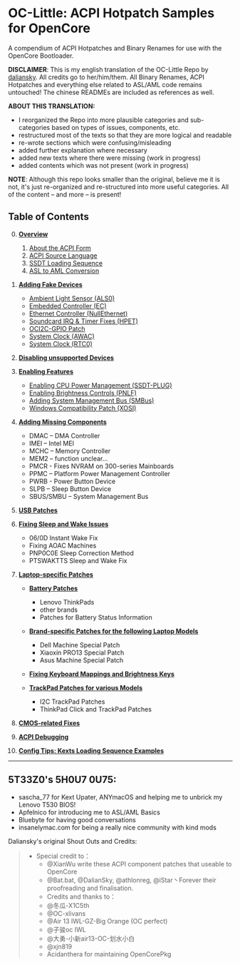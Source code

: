 # OC-Little: ACPI Hotpatch Samples for OpenCore

A compendium of ACPI Hotpatches and Binary Renames for use with the OpenCore Bootloader.

**DISCLAIMER**: This is my english translation of the OC-Little Repo by [daliansky](https://github.com/daliansky/OC-little). All credits go to her/him/them. All Binary Renames, ACPI Hotpatches and everything else related to ASL/AML code remains untouched! The chinese READMEs are included as references as well.

**ABOUT THIS TRANSLATION:**

- I reorganized the Repo into more plausible categories and sub-categories based on types of issues, components, etc.
- restructured most of the texts so that they are more logical and readable
- re-wrote sections which were confusing/misleading
- added further explanation where necessary
- added new texts where there were missing (work in progress)
- added contents which was not present (work in progress)

**NOTE**: Although this repo looks smaller than the original, believe me it is not, it's just re-organized and re-structured into more useful categories. All of the content – and more – is present!

## Table of Contents

0. [**Overview**](https://github.com/5T33Z0/OC-Little-Translated/tree/main/00.%20Overview)
   1. [About the ACPI Form](https://github.com/5T33Z0/OC-Little-Translated/tree/main/00.%20Overview/i%20About%20the%20ACPI%20Form)
   2. [ACPI Source Language](https://github.com/5T33Z0/OC-Little-Translated/tree/main/00.%20Overview/ii%20ASL%20Syntax%20Basics)
   3. [SSDT Loading Sequence](https://github.com/5T33Z0/OC-Little-Translated/tree/main/00.%20Overview/iii%20SSDT%20Loading%20Sequence)
   4. [ASL to AML Conversion](https://github.com/5T33Z0/OC-Little-Translated/tree/main/00.%20Overview/iv%20ASL%20to%20AML%20Conversion)

1. [**Adding Fake Devices**](https://github.com/5T33Z0/OC-Little-Translated/tree/main/01.%20Adding%20Fake%20Devices)
	* [Ambient Light Sensor (ALS0)](https://github.com/5T33Z0/OC-Little-Translated/tree/main/01.%20Adding%20Fake%20Devices/Ambient%20Light%20Sensor%20(ALS0))
	* [Embedded Controller (EC)](https://github.com/5T33Z0/OC-Little-Translated/tree/main/01.%20Adding%20Fake%20Devices)
	* [Ethernet Controller (NullEthernet)](https://github.com/5T33Z0/OC-Little-Translated/tree/main/01.%20Adding%20Fake%20Devices/Ethernet%20Controller%20(LAN))
	* [Soundcard IRQ & Timer Fixes (HPET)](https://github.com/5T33Z0/OC-Little-Translated/tree/main/01.%20Adding%20Fake%20Devices/IRQ%20and%20Timer%20Fix%20(HPET))
	* [OCI2C-GPIO Patch](https://github.com/5T33Z0/OC-Little-Translated/tree/main/01.%20Adding%20Fake%20Devices/OCI2C-GPIO%20Patch)
	* [System Clock (AWAC)](https://github.com/5T33Z0/OC-Little-Translated/tree/main/01.%20Adding%20Fake%20Devices/System%20Clock%20(AWAC))
	* [System Clock (RTC0)](https://github.com/5T33Z0/OC-Little-Translated/tree/main/01.%20Adding%20Fake%20Devices/System%20Clock%20(RTC0))

2. [**Disabling unsupported Devices**](https://github.com/5T33Z0/OC-Little-Translated/tree/main/02.%20Disabling%20unsupported%20devices)

3. [**Enabling Features**](https://github.com/5T33Z0/OC-Little-Translated/tree/main/03.%20Enabling%20Features)
	- [Enabling CPU Power Management (SSDT-PLUG)](https://github.com/5T33Z0/OC-Little-Translated/tree/main/03.%20Enabling%20Features/How%20to%20enabe%20CPU%20Power%20Management%20(SSDT-PLUG))
	- [Enabling Brightness Controls (PNLF)](https://github.com/5T33Z0/OC-Little-Translated/tree/main/03.%20Enabling%20Features/How%20to%20enable%20Brightness%20Controls%20(PNLF))
	- [Adding System Management Bus (SMBus)](https://github.com/5T33Z0/OC-Little-Translated/tree/main/03.%20Enabling%20Features/How%20to%20enabel%20System%20Management%20Bus%20(SMBus))
	- [Windows Compatibility Patch (XOSI)](https://github.com/5T33Z0/OC-Little-Translated/tree/main/03.%20Enabling%20Features/Windows%20Compatibiliity%20Patch%20(XOSI))

4. [**Adding Missing Components**](https://github.com/5T33Z0/OC-Little-Translated/tree/main/04.%20Adding%20missing%20components)
	- DMAC – DMA Controller
	- IMEI – Intel MEI
	- MCHC – Memory Controller
	- MEM2 – function unclear…
	- PMCR - Fixes NVRAM on 300-series Mainboards
	- PPMC – Platform Power Management Controller
	- PWRB - Power Button Device
	- SLPB – Sleep Button Device
	- SBUS/SMBU – System Management Bus

5. [**USB Patches**](https://github.com/5T33Z0/OC-Little-Translated/tree/main/05.%20USB%20Fixes)

6. [**Fixing Sleep and Wake Issues**](https://github.com/5T33Z0/OC-Little-Translated/tree/main/06.%20Fixing%20Sleep%20and%20Wake%20Issues)
	- 06/0D Instant Wake Fix
	- Fixing AOAC Machines
	- PNP0C0E Sleep Correction Method
	- PTSWAKTTS Sleep and Wake Fix

7. [**Laptop-specific Patches**](https://github.com/5T33Z0/OC-Little-Translated/tree/main/07.%20Laptop-specific%20Patches)

	- [**Battery Patches**](https://github.com/5T33Z0/OC-Little-Translated/tree/main/07.%20Laptop-specific%20Patches/Battery%20Patches)

		- Lenovo ThinkPads
    	- other brands
    	- Patches for Battery Status Information

	- [**Brand-specific Patches for the following Laptop Models**](https://github.com/5T33Z0/OC-Little-Translated/tree/main/07.%20Laptop-specific%20Patches/Brand-specific%20Patches)

    	- Dell Machine Special Patch
    	- Xiaoxin PRO13 Special Patch
    	- Asus Machine Special Patch

	- [**Fixing Keyboard Mappings and Brightness Keys**](https://github.com/5T33Z0/OC-Little-Translated/tree/main/07.%20Laptop-specific%20Patches/Fixing%20Keyboard%20Mappings%20and%20Brightness%20Keys)

	- [**TrackPad Patches for various Models**](https://github.com/5T33Z0/OC-Little-Translated/tree/main/07.%20Laptop-specific%20Patches/Trackpad%20Patches)
		- I2C TrackPad Patches
		- ThinkPad Click and TrackPad Patches

8. [**CMOS-related Fixes**](https://github.com/5T33Z0/OC-Little-Translated/tree/main/08.%20CMOS-related%20Fixes)

9. [**ACPI Debugging**](https://github.com/5T33Z0/OC-Little-Translated/tree/main/09.%20ACPI%20Debugging)

10. [**Config Tips: Kexts Loading Sequence Examples**](https://github.com/5T33Z0/OC-Little-Translated/tree/main/Config%20Tips:%20Kexts%20Loading%20Sequence%20Examples)
___

## 5T33Z0's 5H0U7 0U75:

- sascha_77 for Kext Upater, ANYmacOS and helping me to unbrick my Lenovo T530 BIOS!
- Apfelnico for introducing me to ASL/AML Basics
- Bluebyte for having good conversations
- insanelymac.com for being a really nice community with kind mods

Daliansky's original Shout Outs and Credits:

> - Special credit to：
>	- @XianWu write these ACPI component patches that useable to OpenCore
>	- @Bat.bat, @DalianSky, @athlonreg, @iStar丶Forever their proofreading and finalisation.
>	- Credits and thanks to：
>	-  @冬瓜-X1C5th
>	- @OC-xlivans
>	- @Air 13 IWL-GZ-Big Orange (OC perfect)
>	- @子骏oc IWL
>	- @大勇-小新air13-OC-划水小白
>	- @xjn819
>	- Acidanthera for maintaining OpenCorePkg

